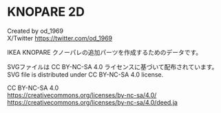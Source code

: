 # KNOPARE 2D
Created by od_1969  
X/Twitter https://twitter.com/od_1969  

IKEA KNOPARE クノーパレの追加パーツを作成するためのデータです。
  
SVGファイルは CC BY-NC-SA 4.0 ライセンスに基づいて配布されています。  
SVG file is distributed under CC BY-NC-SA 4.0 license.  
  
CC BY-NC-SA 4.0  
https://creativecommons.org/licenses/by-nc-sa/4.0/  
https://creativecommons.org/licenses/by-nc-sa/4.0/deed.ja  
